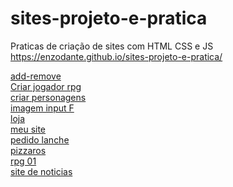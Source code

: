 # sites-projeto-e-pratica
 Praticas de criação de sites com HTML CSS e JS
 https://enzodante.github.io/sites-projeto-e-pratica/

<a href="https://enzodante.github.io/sites-projeto-e-pratica/add-remove">add-remove</a><br>
<a href="https://enzodante.github.io/sites-projeto-e-pratica/criar-jogador-rpg">Criar jogador rpg</a><br>
<a href="https://enzodante.github.io/sites-projeto-e-pratica/criar-personagens">criar personagens</a><br>
<a href="https://enzodante.github.io/sites-projeto-e-pratica/imagem-inputF">imagem input F</a><br>
<a href="https://enzodante.github.io/sites-projeto-e-pratica/loja">loja</a><br>
<a href="https://enzodante.github.io/sites-projeto-e-pratica/meu-site">meu site</a><br>
<a href="https://enzodante.github.io/sites-projeto-e-pratica/pedido-lanhce">pedido lanche</a><br>
<a href="https://enzodante.github.io/sites-projeto-e-pratica/pizzaros">pizzaros</a><br>
<a href="https://enzodante.github.io/sites-projeto-e-pratica/rpg01">rpg 01</a><br>
<a href="https://enzodante.github.io/sites-projeto-e-pratica/site-noticias">site de noticias</a><br>
